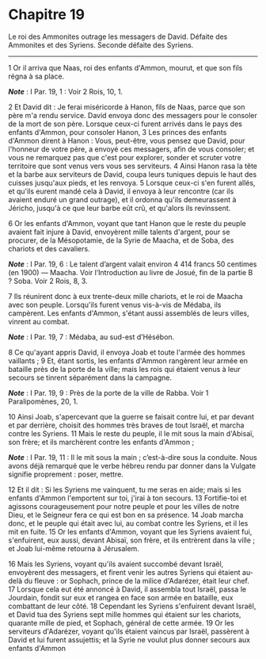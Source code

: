 # Chapitre 19

Le roi des Ammonites outrage les messagers de David.
Défaite des Ammonites et des Syriens.
Seconde défaite des Syriens.

***

1 Or il arriva que Naas, roi des enfants d'Ammon, mourut, et que son fils régna à sa place.

***Note*** :  I Par. 19, 1 : Voir 2 Rois, 10, 1.

2 Et David dit : Je ferai miséricorde à Hanon, fils de Naas, parce que son père m'a rendu service. David envoya donc des messagers pour le consoler de la mort de son père. Lorsque ceux-ci furent arrivés dans le pays des enfants d'Ammon, pour consoler Hanon, 3 Les princes des enfants d'Ammon dirent à Hanon : Vous, peut-être, vous pensez que David, pour l'honneur de votre père, a envoyé ces messagers, afin de vous consoler; et vous ne remarquez pas que c'est pour explorer, sonder et scruter votre territoire que sont venus vers vous ses serviteurs. 4 Ainsi Hanon rasa la tête et la barbe aux serviteurs de David, coupa leurs tuniques depuis le haut des cuisses jusqu'aux pieds, et les renvoya. 5 Lorsque ceux-ci s'en furent allés, et qu'ils eurent mandé cela à David, il envoya à leur rencontre (car ils avaient enduré un grand outrage), et il ordonna qu'ils demeurassent à Jéricho, jusqu'à ce que leur barbe eût crû, et qu'alors ils revinssent.


6 Or les enfants d'Ammon, voyant que tant Hanon que le reste du peuple avaient fait injure à David, envoyèrent mille talents d'argent, pour se procurer, de la Mésopotamie, de la Syrie de Maacha, et de Soba, des chariots et des cavaliers.

***Note*** :  I Par. 19, 6 : Le talent d’argent valait environ 4 414 francs 50 centimes (en 1900) ― Maacha. Voir l’Introduction au livre de Josué, fin de la partie B ? Soba. Voir 2 Rois, 8, 3.

7 Ils réunirent donc à eux trente-deux mille chariots, et le roi de Maacha avec son peuple. Lorsqu'ils furent venus vis-à-vis de Médaba, ils campèrent. Les enfants d'Ammon, s'étant aussi assemblés de leurs villes, vinrent au combat.

***Note*** :  I Par. 19, 7 : Médaba, au sud-est d’Hésébon.

8 Ce qu'ayant appris David, il envoya Joab et toute l'armée des hommes vaillants ; 9 Et, étant sortis, les enfants d'Ammon rangèrent leur armée en bataille près de la porte de la ville; mais les rois qui étaient venus à leur secours se tinrent séparément dans la campagne.

***Note*** :  I Par. 19, 9 : Près de la porte de la ville de Rabba. Voir 1 Paralipomènes, 20, 1.


10 Ainsi Joab, s'apercevant que la guerre se faisait contre lui, et par devant et par derrière, choisit des hommes très braves de tout Israël, et marcha contre les Syriens. 11 Mais le reste du peuple, il le mit sous la main d'Abisaï, son frère; et ils marchèrent contre les enfants d'Ammon ;

***Note*** :  I Par. 19, 11 : Il le mit sous la main ; c’est-à-dire sous la conduite. Nous avons déjà remarqué que le verbe hébreu rendu par donner dans la Vulgate signifie proprement : poser, mettre.

12 Et il dit : Si les Syriens me vainquent, tu me seras en aide; mais si les enfants d'Ammon l'emportent sur toi, j'irai à ton secours. 13 Fortifie-toi et agissons courageusement pour notre peuple et pour les villes de notre Dieu, et le Seigneur fera ce qui est bon en sa présence. 14 Joab marcha donc, et le peuple qui était avec lui, au combat contre les Syriens, et il les mit en fuite. 15 Or les enfants d'Ammon, voyant que les Syriens avaient fui, s'enfuirent, eux aussi, devant Abisaï, son frère, et ils entrèrent dans la ville ; et Joab lui-même retourna à Jérusalem.


16 Mais les Syriens, voyant qu'ils avaient succombé devant Israël, envoyèrent des messagers, et firent venir les autres Syriens qui étaient au-delà du fleuve : or Sophach, prince de la milice d'Adarézer, était leur chef. 17 Lorsque cela eut été annoncé à David, il assembla tout Israël, passa le Jourdain, fondit sur eux et rangea en face son armée en bataille, eux combattant de leur côté. 18 Cependant les Syriens s'enfuirent devant Israël, et David tua des Syriens sept mille hommes qui étaient sur les chariots, quarante mille de pied, et Sophach, général de cette armée. 19 Or les serviteurs d'Adarézer, voyant qu'ils étaient vaincus par Israël, passèrent à David et lui furent assujettis; et la Syrie ne voulut plus donner secours aux enfants d'Ammon

